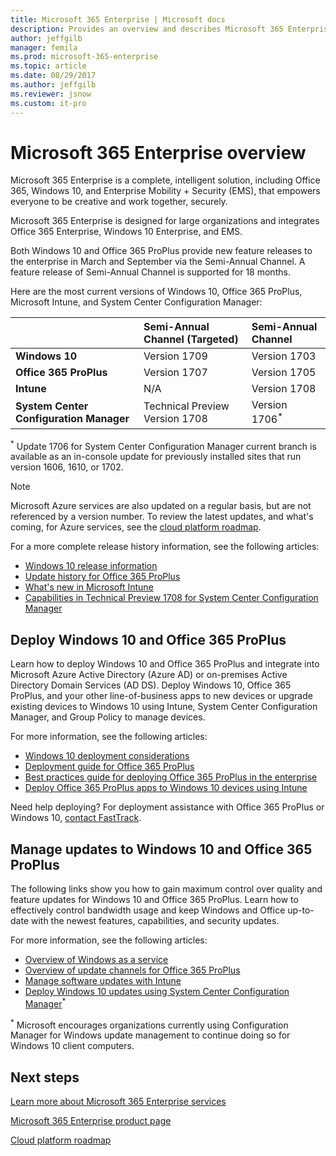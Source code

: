 ```yaml
---
title: Microsoft 365 Enterprise | Microsoft docs
description: Provides an overview and describes Microsoft 365 Enterprise services.
author: jeffgilb
manager: femila
ms.prod: microsoft-365-enterprise
ms.topic: article
ms.date: 08/29/2017
ms.author: jeffgilb
ms.reviewer: jsnow
ms.custom: it-pro
---
```


# Microsoft 365 Enterprise overview
Microsoft 365 Enterprise is a complete, intelligent solution, including Office 365, Windows 10, and Enterprise Mobility + Security (EMS), that empowers everyone to be creative and work together, securely. 

Microsoft 365 Enterprise is designed for large organizations and integrates Office 365 Enterprise, Windows 10 Enterprise, and EMS.

Both Windows 10 and Office 365 ProPlus provide new feature releases to the enterprise in March and September via the Semi-Annual Channel. A feature release of Semi-Annual Channel is supported for 18 months.

Here are the most current versions of Windows 10, Office 365 ProPlus, Microsoft Intune, and System Center Configuration Manager:

|     |**Semi-Annual Channel (Targeted)**|**Semi-Annual Channel**|
|:-----|:-----|:-----|
|**Windows 10**|Version 1709|Version 1703|
|**Office 365 ProPlus**|Version 1707|Version 1705|
|**Intune**|N/A|Version 1708|
|**System Center Configuration Manager**|Technical Preview Version 1708|Version 1706<sup>*</sup>|

<sup>*</sup> Update 1706 for System Center Configuration Manager current branch is available as an in-console update for previously installed sites that run version 1606, 1610, or 1702.

> [!NOTE]
> Microsoft Azure services are also updated on a regular basis, but are not referenced by a version number. To review the latest updates, and what's coming, for Azure services, see the [cloud platform roadmap](https://www.microsoft.com/cloud-platform/roadmap).

For a more complete release history information, see the following articles:
- [Windows 10 release information](https://technet.microsoft.com/windows/release-info) 
- [Update history for Office 365 ProPlus](https://support.officeppe.com/article/Update-history-for-Office-365-ProPlus-ae942449-1fca-4484-898b-a933ea23def7) 
- [What's new in Microsoft Intune](https://docs.microsoft.com/intune/whats-new)
- [Capabilities in Technical Preview 1708 for System Center Configuration Manager](https://docs.microsoft.com/sccm/core/get-started/capabilities-in-technical-preview-1708)

## Deploy Windows 10 and Office 365 ProPlus
Learn how to deploy Windows 10 and Office 365 ProPlus and integrate into Microsoft Azure Active Directory (Azure AD) or on-premises Active Directory Domain Services (AD DS). Deploy Windows 10, Office 365 ProPlus, and your other line-of-business apps to new devices or upgrade existing devices to Windows 10 using Intune, System Center Configuration Manager, and Group Policy to manage devices.

For more information, see the following articles:
- [Windows 10 deployment considerations](https://docs.microsoft.com/windows/deployment/planning/windows-10-deployment-considerations) 
- [Deployment guide for Office 365 ProPlus](https://support.officeppe.com/article/Deployment-guide-for-Office-365-ProPlus-f99f8cd0-e648-4834-8f45-f5637351899d) 
- [Best practices guide for deploying Office 365 ProPlus in the enterprise](https://support.officeppe.com/article/Best-practices-guide-for-deploying-Office-365-ProPlus-in-the-enterprise-31a384ca-650c-4265-b76c-a87b414fd8b8) 
- [Deploy Office 365 ProPlus apps to Windows 10 devices using Intune](https://docs.microsoft.com/intune/apps-add-office365)

Need help deploying? For deployment assistance with Office 365 ProPlus or Windows 10, [contact FastTrack](https://go.microsoft.com/fwlink/p/?linkid=847279).

## Manage updates to Windows 10 and Office 365 ProPlus
The following links show you how to gain maximum control over quality and feature updates for Windows 10 and Office 365 ProPlus. Learn how to effectively control bandwidth usage and keep Windows and Office up-to-date with the newest features, capabilities, and security updates. 

For more information, see the following articles:
- [Overview of Windows as a service](https://docs.microsoft.com/windows/deployment/update/waas-overview) 
- [Overview of update channels for Office 365 ProPlus](https://support.officeppe.com/article/Overview-of-update-channels-for-Office-365-ProPlus-9ccf0f13-28ff-4975-9bd2-7e4ea2fefef4) 
- [Manage software updates with Intune](https://docs.microsoft.com/intune/windows-update-for-business-configure)
- [Deploy Windows 10 updates using System Center Configuration Manager](https://docs.microsoft.com/windows/deployment/update/waas-manage-updates-configuration-manager)<sup>*</sup>

<sup>*</sup> Microsoft encourages organizations currently using Configuration Manager for Windows update management to continue doing so for Windows 10 client computers.

## Next steps
[Learn more about Microsoft 365 Enterprise services](microsoft-365-enterprise-services.md)

[Microsoft 365 Enterprise product page](https://www.microsoft.com/microsoft-365/enterprise) 

[Cloud platform roadmap](https://www.microsoft.com/cloud-platform/roadmap)